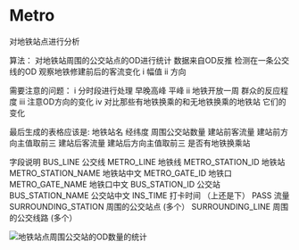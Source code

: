 # Metro
对地铁站点进行分析

算法：
对地铁站周围的公交站点的OD进行统计 数据来自OD反推 检测在一条公交线的OD
观察地铁修建前后的客流变化 i 幅值 ii 方向

需要注意的问题：
i 分时段进行处理 早晚高峰 平峰
ii 地铁开放一周 群众的反应程度
iii 注意OD方向的变化
iv 对比那些有地铁换乘的和无地铁换乘的地铁站 它们的变化

最后生成的表格应该是:
地铁站名 经纬度 周围公交站数量 建站前客流量 建站前方向主值取前三  建站后客流量 建站后方向主值取前三 是否有地铁换乘站

字段说明
BUS_LINE			公交线
METRO_LINE		地铁线
METRO_STATION_ID	地铁站
METRO_STATION_NAME	地铁站中文
METRO_GATE_ID		地铁口
METRO_GATE_NAME	地铁口中文
BUS_STATION_ID		公交站
BUS_STATION_NAME	公交站中文
INS_TIME			打卡时间 （上还是下）
PASS			流量
SURROUNDING_STATION	周围的公交站点 (多个）
SURROUNDING_LINE	周围的公交线路 (多个）


![地铁站点周围公交站的OD数量的统计](https://user-images.githubusercontent.com/18719360/131454246-82f11820-e33b-4156-9e3f-a80758d1350b.png)
